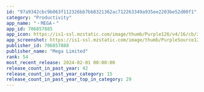 ```yaml
---
id: "97a9342cbc9b063f112326bb7bb8321362ac712263349a935ee2203be52d00f1"
category: "Productivity"
app_name: "・MEGA・"
app_id: 706857885
app_icon: https://is1-ssl.mzstatic.com/image/thumb/Purple126/v4/16/cb/35/16cb358a-4633-1937-acbb-8ed4d6e3cccf/AppIcon-0-0-1x_U007emarketing-0-6-0-0-85-220.png/1024x1024bb.png
app_screenshot: https://is1-ssl.mzstatic.com/image/thumb/PurpleSource126/v4/dc/c8/02/dcc802cf-e48f-9338-8d87-3be7eabb49de/67987aea-defb-42e3-bf33-d886084dc258_6.5_Device_Img_1.png/1284x2778bb.png
publisher_id: 706857888
publisher_name: "Mega Limited"
rank: 54
most_recent_release: 2024-02-01 00:00:00
release_count_in_past_year: 42
release_count_in_past_year_category: 15
release_count_in_past_year_top_in_category: 29
---
```

